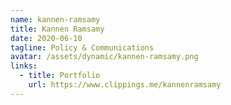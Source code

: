 ```yaml
---
name: kannen-ramsamy
title: Kannen Ramsamy
date: 2020-06-10
tagline: Policy & Communications
avatar: /assets/dynamic/kannen-ramsamy.png
links:
  - title: Portfolio
    url: https://www.clippings.me/kannenramsamy
---
```

